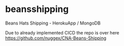 # beansshipping
Beans Hats Shipping - HerokuApp / MongoDB


Due to already implemented CICD the repo is over here https://github.com/nuggex/CNA-Beans-Shipping
